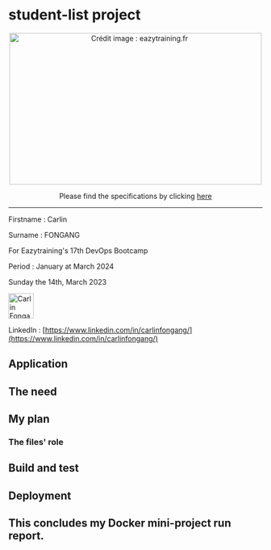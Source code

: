 # student-list project
<p align="center">
  <a href="https://github.com/diranetafen/student-list.git">
    <img src="https://user-images.githubusercontent.com/18481009/84582395-ba230b00-adeb-11ea-9453-22ed1be7e268.jpg" alt="Crédit image : eazytraining.fr" width="500" height="300">
  </a>
</p>
<p align="center">Please find the specifications by clicking <a href="https://github.com/diranetafen/student-list.git">here</a></p>


------------

<p align="center">

Firstname : Carlin

Surname : FONGANG

For Eazytraining's 17th DevOps Bootcamp

Period : January at March 2024

Sunday the 14th, March 2023

<img src="https://media.licdn.com/dms/image/C4E03AQEUnPkOFFTrWQ/profile-displayphoto-shrink_400_400/0/1618084678051?e=1710979200&v=beta&t=sMjRKoI0WFlbqYYgN0TWVobs9k31DBeSiOffAOM8HAo" width="50" height="50" alt="Carlin Fongang"> 

LinkedIn : [https://www.linkedin.com/in/carlinfongang/](https://www.linkedin.com/in/carlinfongang/)

</p>



## Application

## The need

## My plan

### The files' role

## Build and test

## Deployment

## This concludes my Docker mini-project run report.